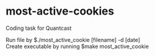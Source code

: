 # most-active-cookies
 Coding task for Quantcast

 Run file by $./most_active_cookie [filename] -d [date] <br>
 Create executable by running $make most_active_cookie
